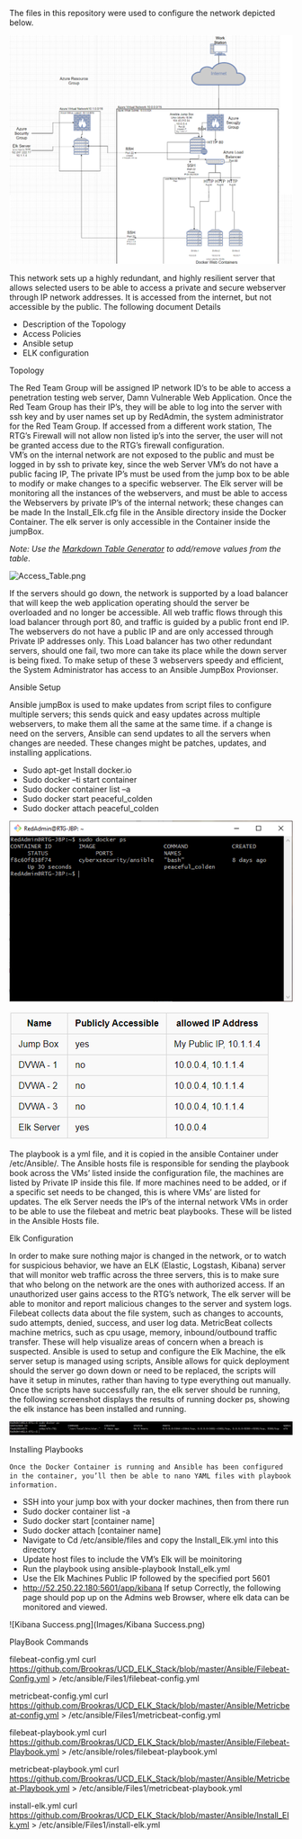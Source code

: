 The files in this repository were used to configure the network depicted below.

![RTG_Network_Diagram](Images/RTG_Network_Diagram.png)

This network sets up a highly redundant, and highly resilient server that allows selected users to be able to access a private and secure webserver through IP network addresses. It is accessed from the internet, but not accessible by the public. The following document Details
-	Description of the Topology
-	Access Policies
-	Ansible setup
-	ELK configuration



Topology 

The Red Team Group will be assigned IP network ID’s to be able to access a penetration testing web server, Damn Vulnerable Web Application. Once the Red Team Group has their IP’s, they will be able to log into the server with ssh key and by user names set up by RedAdmin, the system administrator for the Red Team Group. If accessed from a different work station, The RTG’s Firewall will not allow non listed ip’s into the server, the user will not be granted access due to the RTG’s firewall configuration.  
VM’s on the internal network are not exposed to the public and must be logged in by ssh to private key, since the web Server VM’s do not have a public facing IP, The private IP’s must be used from the jump box to be able to modify or make changes to a specific webserver. The Elk server will be monitoring all the instances of the webservers, and must be able to access the Webservers by private IP’s of the internal network; these changes can be made In the Install_Elk.cfg file in the Ansible directory inside the Docker Container. The elk server is only accessible in the Container inside the jumpBox.

_Note: Use the [Markdown Table Generator](http://www.tablesgenerator.com/markdown_tables) to add/remove values from the table_.

![Access_Table.png](Images/Access_Table.png)


If the servers should go down, the network is supported by a load balancer that will keep the web application operating should the server be overloaded and no longer be accessible. All web traffic flows through this load balancer through port 80, and traffic is guided by a public front end IP.  The webservers do not have a public IP and are only accessed through Private IP addresses only. This Load balancer has two other redundant servers, should one fail, two more can take its place while the down server is being fixed. To make setup of these 3 webservers speedy and efficient, the System Administrator has access to an Ansible JumpBox Provionser. 

Ansible Setup

Ansible jumpBox is used to make updates from script files to configure multiple servers; this sends quick and easy updates across multiple webservers, to make them all the same at the same time. if a change is need on the servers, Ansible can send updates to all the servers when changes are needed. These changes might be patches, updates, and installing applications.

-	Sudo apt-get Install docker.io
-	Sudo docker –ti start container
-	Sudo docker container list –a
-	Sudo docker start peaceful_colden
-	Sudo docker attach peaceful_colden


![Docker_ps_output](Images/Docker_ps_output.png)

![Network_Access](Images/Network_Access.png)

The playbook is a yml file, and it is copied in the ansible Container under /etc/Ansible/. The Ansible hosts file is responsible for sending the playbook book across the VMs’ listed inside the configuration file, the machines are listed by Private IP inside this file. If more machines need to be added, or if a specific set needs to be changed, this is where VMs’ are listed for updates. The elk Server needs the IP’s of the internal network VMs in order to be able to use the filebeat and metric beat playbooks. These will be listed in the Ansible Hosts file.

Elk Configuration

In order to make sure nothing major is changed in the network, or to watch for suspicious behavior, we have an ELK (Elastic, Logstash, Kibana) server that will monitor web traffic across the three servers, this is to make sure that who belong on the network are the ones with authorized access. If an unauthorized user gains access to the RTG’s network, The elk server will be able to monitor and report malicious changes to the server and system logs. Filebeat collects data about the file system, such as changes to accounts, sudo attempts, denied, success, and user log data. MetricBeat collects machine metrics, such as cpu usage, memory, inbound/outbound traffic transfer. These will help visualize areas of concern when a breach is suspected.
Ansible is used to setup and configure the Elk Machine, the elk server setup is managed using scripts, Ansible allows for quick deployment should the server go down down or need to be replaced, the scripts will have it setup in minutes, rather than having to type everything out manually. Once the scripts have successfully ran, the elk server should be running, the following screenshot displays the results of running docker ps, showing the elk instance has been installed and running. 


![Docker_ps_output1](Images/Docker_ps_output1.png)

Installing Playbooks

	Once the Docker Container is running and Ansible has been configured in the container, you’ll then be able to nano YAML files with playbook information. 

-	SSH into your jump box with your docker machines, then from there run 
-	Sudo docker container list -a
-	Sudo docker start [container name]
-	Sudo docker attach [container name]
-	 Navigate to Cd /etc/ansible/files and copy the Install_Elk.yml into this directory
-	Update host files to include the VM’s Elk will be moinitoring
-	Run the playbook using ansible-playbook Install_elk.yml
-	Use the Elk Machines Public IP followed by the specified port 5601 
-	http://52.250.22.180:5601/app/kibana
If setup Correctly, the following page should pop up on the Admins web Browser, where elk data can be monitored and viewed. 

![Kibana Success.png](Images/Kibana Success.png)

PlayBook Commands 

filebeat-config.yml 
curl https://github.com/Brookras/UCD_ELK_Stack/blob/master/Ansible/Filebeat-Config.yml  > /etc/ansible/Files1/filebeat-config.yml

metricbeat-config.yml curl  https://github.com/Brookras/UCD_ELK_Stack/blob/master/Ansible/Metricbeat-config.yml > /etc/ansible/Files1/metricbeat-config.yml

filebeat-playbook.yml 
 curl https://github.com/Brookras/UCD_ELK_Stack/blob/master/Ansible/Filebeat-Playbook.yml  > /etc/ansible/roles/filebeat-playbook.yml

metricbeat-playbook.yml
curl https://github.com/Brookras/UCD_ELK_Stack/blob/master/Ansible/Metricbeat-Playbook.yml  > /etc/ansible/Files1/metricbeat-playbook.yml

install-elk.yml curl https://github.com/Brookras/UCD_ELK_Stack/blob/master/Ansible/Install_Elk.yml  > /etc/ansible/Files1/install-elk.yml

